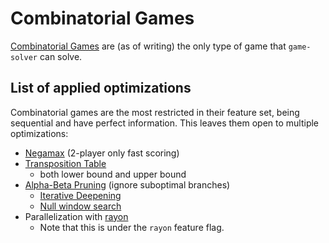# Combinatorial Games

[Combinatorial Games](https://en.wikipedia.org/wiki/Combinatorial_game_theory) are (as of writing) the only type of game that `game-solver` can solve. 

## List of applied optimizations

Combinatorial games are the most restricted in their feature set, being sequential and have perfect information. This leaves them open to multiple optimizations:

- [Negamax](https://en.wikipedia.org/wiki/Negamax) (2-player only fast scoring)
- [Transposition Table](https://en.wikipedia.org/wiki/Transposition_table)
    - both lower bound and upper bound
- [Alpha-Beta Pruning](https://en.wikipedia.org/wiki/Alpha%E2%80%93beta_pruning) (ignore suboptimal branches)
    - [Iterative Deepening](https://en.wikipedia.org/wiki/Iterative_deepening_depth-first_search)
    - [Null window search](https://www.chessprogramming.org/Null_Window)
- Parallelization with [rayon](https://github.com/rayon-rs/rayon)
    - Note that this is under the `rayon` feature flag.
